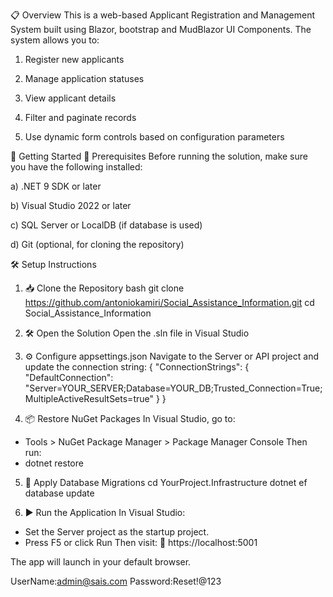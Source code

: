 📋 Overview
This is a web-based Applicant Registration and Management System built using Blazor, bootstrap and MudBlazor UI Components. The system allows you to:

  1. Register new applicants
  
  2. Manage application statuses
  
  3. View applicant details
  
  4. Filter and paginate records
  
  5. Use dynamic form controls based on configuration parameters

🚀 Getting Started
🔧 Prerequisites
Before running the solution, make sure you have the following installed:

  a) .NET 9 SDK or later
  
  b) Visual Studio 2022 or later
  
  c) SQL Server or LocalDB (if database is used)
  
  d) Git (optional, for cloning the repository)

🛠️ Setup Instructions
1. 📥 Clone the Repository
  bash
  git clone https://github.com/antoniokamiri/Social_Assistance_Information.git
  cd Social_Assistance_Information

2. 🛠️ Open the Solution
Open the .sln file in Visual Studio

3. ⚙️ Configure appsettings.json
Navigate to the Server or API project and update the connection string:
{
  "ConnectionStrings": {
    "DefaultConnection": "Server=YOUR_SERVER;Database=YOUR_DB;Trusted_Connection=True;MultipleActiveResultSets=true"
  }
}

4. 📦 Restore NuGet Packages
In Visual Studio, go to:
  - Tools > NuGet Package Manager > Package Manager Console
Then run:
  - dotnet restore

5. 🧱 Apply Database Migrations
  cd YourProject.Infrastructure
  dotnet ef database update

6. ▶️ Run the Application
In Visual Studio:
  - Set the Server project as the startup project.
  - Press F5 or click Run
Then visit:
📍 https://localhost:5001
  

The app will launch in your default browser.

UserName:admin@sais.com
Password:Reset!@123
